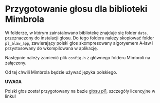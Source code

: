 # Przygotowanie głosu dla biblioteki Mimbrola

W folderze, w którym zainstalowano bibliotekę znajduje się
folder ```data```, przeznaczony do instalacji głosu. Do tego folderu
należy skopiować folder ```pl_alaw_app```, zawierający polski głos
skompresowany algoryemem A-law i przystosowany do wkompilowana
w aplikację.

Następnie należy zamienić plik ```config.h``` z głównego folderu
Mimbroli na załączony.

Od tej chwili Mimbrola będzie używać języka polskiego.

**UWAGA**

Polski głos został przygotowany na bazie
[głosu pl1](https://github.com/numediart/MBROLA-voices/tree/master/data/pl1),
szczegóły licencyjne w linku!
